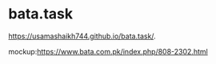 # bata.task
https://usamashaikh744.github.io/bata.task/.

mockup:https://www.bata.com.pk/index.php/808-2302.html
